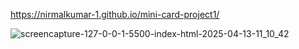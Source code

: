 https://nirmalkumar-1.github.io/mini-card-project1/


![screencapture-127-0-0-1-5500-index-html-2025-04-13-11_10_42](https://github.com/user-attachments/assets/075e35c6-7828-4ded-82e2-dae36df21dbf)
